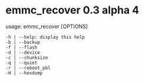 emmc_recover 0.3 alpha 4
============

usage: 
emmc_recover [OPTIONS]

	-h | --help: display this help	
	-b | --backup
	-f | --flash
	-d | --device
	-c | --chunksize
	-q | --quiet
	-r | --reboot_pbl
	-H | --hexdump
